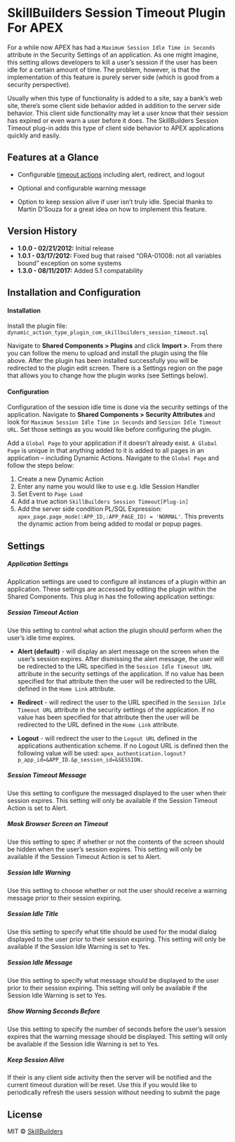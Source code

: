 # SkillBuilders Session Timeout Plugin For APEX
For a while now APEX has had a `Maximum Session Idle Time in Seconds` attribute in the Security Settings of an application. As one might imagine, this setting allows developers to kill a user’s session if the user has been idle for a certain amount of time. The problem, however, is that the implementation of this feature is purely server side (which is good from a security perspective).


Usually when this type of functionality is added to a site, say a bank’s web site, there’s some client side behavior added in addition to the server side behavior. This client side functionality may let a user know that their session has expired or even warn a user before it does. The SkillBuilders Session Timeout plug-in adds this type of client side behavior to APEX applications quickly and easily.

## Features at a Glance

- Configurable [timeout actions](#session-timeout-action) including alert, redirect, and logout


- Optional and configurable warning message
- Option to keep session alive if user isn’t truly idle. Special thanks to Martin D’Souza for a great idea on how to implement this feature.

## Version History

- **1.0.0 - 02/21/2012:** Initial release
- **1.0.1 - 03/17/2012:** Fixed bug that raised “ORA-01008: not all variables bound” exception on some systems
- **1.3.0 - 08/11/2017:** Added 5.1 compatability                  

## Installation and Configuration

#### Installation

Install the plugin file: `dynamic_action_type_plugin_com_skillbuilders_session_timeout.sql`

Navigate to **Shared Components > Plugins** and click **Import >**. From there you can follow the menu to upload and install the plugin using the file above. After the plugin has been installed successfully you will be redirected to the plugin edit screen. There is a Settings region on the page that allows you to change how the plugin works (see Settings below).

#### Configuration

Configuration of the session idle time is done via the security settings of the application. Navigate to **Shared Components > Security Attributes** and look for `Maximum Session Idle Time in Seconds` and `Session Idle Timeout URL`. Set those settings as you would like before configuring the plugin.

Add a `Global Page` to your application if it doesn’t already exist. `A Global Page` is unique in that anything added to it is added to all pages in an application – including Dynamic Actions. Navigate to the `Global Page` and follow the steps below:

1. Create a new Dynamic Action
1. Enter any name you would like to use e.g. Idle Session Handler
1. Set Event to `Page Load`
1. Add a true action `SkillBuilders Session Timeout[Plug-in]`
1. Add the server side condition PL/SQL Expression: `apex_page.page_mode(:APP_ID,:APP_PAGE_ID) = 'NORMAL'`. This prevents the dynamic action from being added to modal or popup pages.


## Settings

##### Application Settings
Application settings are used to configure all instances of a plugin within an application. These settings are accessed by editing the plugin within the Shared Components. This plug in has the following application settings:

##### Session Timeout Action

Use this setting to control what action the plugin should perform when the user’s idle time expires.

* **Alert (default)** - will display an alert message on the screen when the user’s session expires. After dismissing the alert message, the user will be redirected to the URL specified in the `Session Idle Timeout URL` attribute in the security settings of the application.
 If no value has been specified for that attribute then the user will be redirected to the URL defined in the `Home Link` attribute.

* **Redirect** - will redirect the user to the URL specified in the `Session Idle Timeout URL` attribute in the security settings of the application. If no value has been specified for that attribute then the user will be redirected to the URL defined in the `Home Link` attribute.

* **Logout** - will redirect the user to the `Logout URL` defined in the applications authentication scheme.  If no Logout URL is defined then the following value will be used: `apex_authentication.logout?p_app_id=&APP_ID.&p_session_id=&SESSION.`

##### Session Timeout Message

Use this setting to configure the messaged displayed to the user when their session expires. This setting will only be available if the Session Timeout Action is set to Alert.

##### Mask Browser Screen on Timeout

Use this setting to spec if whether or not the contents of the screen should be hidden when the user’s session expires. This setting will only be available if the Session Timeout Action is set to Alert.

##### Session Idle Warning

Use this setting to choose whether or not the user should receive a warning message prior to their session expiring.

##### Session Idle Title

Use this setting to specify what title should be used for the modal dialog displayed to the user prior to their session expiring. This setting will only be available if the Session Idle Warning is set to Yes.

##### Session Idle Message

Use this setting to specify what message should be displayed to the user prior to their session expiring. This setting will only be available if the Session Idle Warning is set to Yes.

##### Show Warning Seconds Before

Use this setting to specify the number of seconds before the user’s session expires that the warning message should be displayed. This setting will only be available if the Session Idle Warning is set to Yes.

##### Keep Session Alive

If their is any client side activity then the server will be notified and the current timeout duration will be reset. Use this if you would like to periodically refresh the users session without needing to submit the page

## License
MIT © [SkillBuilders](http://skillbuilders.com)
